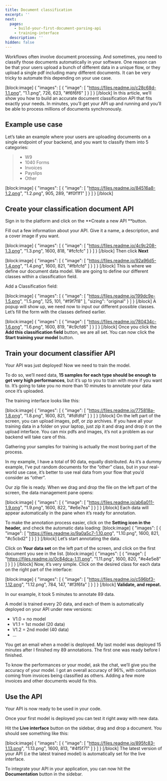 ```yaml
---
title: Document classification
excerpt: ''
next:
  pages:
    - build-your-first-document-parsing-api
    - training-interface
  description: ''
hidden: false
---
```

Workflows often involve document processing. And sometimes, you need to classify those documents automatically in your software. One reason can be that your users upload a bunch of different data in a unique flow, or they upload a single pdf including many different documents. It can be very tricky to automate this depending on your use case.


[block:image]
{
  "images": [
    {
      "image": [
        "https://files.readme.io/c28c68d-1.1.png",
        "1.1.png",
        726,
        623,
        "#f6f6f6"
      ]
    }
  ]
}
[/block]
In this article, we’ll show you how to build an accurate document classification API that fits exactly your needs. In minutes, you’ll get your API up and running and you’ll be able to process millions of documents synchronously.

 

## Example use case
 
Let’s take an example where your users are uploading documents on a single endpoint of your backend, and you want to classify them into 5 categories:

> * W9
> * 1040 Forms
> * Invoices
> * Payslips
> * Other


[block:image]
{
  "images": [
    {
      "image": [
        "https://files.readme.io/84516a8-1.2.png",
        "1.2.png",
        905,
        289,
        "#f0f1f1"
      ]
    }
  ]
}
[/block]



 

## Create your classification document API

Sign in to the platform and click on the **Create a new API **button.

Fill out a few information about your API. Give it a name, a description, and a cover image if you want.


[block:image]
{
  "images": [
    {
      "image": [
        "https://files.readme.io/4c9c208-1.3.png",
        "1.3.png",
        1600,
        818,
        "#fcfcfc"
      ]
    }
  ]
}
[/block]
Then click **Next**


[block:image]
{
  "images": [
    {
      "image": [
        "https://files.readme.io/92a96d5-1.4.png",
        "1.4.png",
        1600,
        821,
        "#fbfcfd"
      ]
    }
  ]
}
[/block]
This is where we define our document data model. We are going to define our different classes within a classification field.

Add a Classification field:


[block:image]
{
  "images": [
    {
      "image": [
        "https://files.readme.io/199dc9e-1.5.png",
        "1.5.png",
        125,
        101,
        "#f9f7f8"
      ],
      "sizing": "original"
    }
  ]
}
[/block]
A popup will show up, we need now to input our different possible classes. Let’s fill the form with the classes defined earlier.


[block:image]
{
  "images": [
    {
      "image": [
        "https://files.readme.io/780434c-1.6.png",
        "1.6.png",
        1600,
        819,
        "#c9cfd6"
      ]
    }
  ]
}
[/block]
Once you click the **Add this classification field** button, we are all set. You can now click the **Start training your model** button.

## Train your document classifier API

Your API was just deployed! Now we need to train the model.

To do so, we’ll need data, **15 samples for each type should be enough to get very high performances**, but it’s up to you to train with more if you want to. It’s going to take you no more than 10 minutes to annotate your data once it’s uploaded.
 

The training interface looks like this:


[block:image]
{
  "images": [
    {
      "image": [
        "https://files.readme.io/775818a-1.8.png",
        "1.8.png",
        1600,
        821,
        "#fdfdfd"
      ]
    }
  ]
}
[/block]
On the left part of the screen, you can upload images, pdf, or zip archives. If you have all your training data in a folder on your laptop, just zip it and drag and drop it on the upload interface. You can mix pdfs and images, it’s not a problem as our backend will take care of this.

Gathering your samples for training is actually the most boring part of the process.

In my example, I have a total of 90 data, equally distributed. As it’s a dummy example, I’ve put random documents for the “other” class, but in your real-world use case, it’s better to use real data from your flow that you’d consider as “other”.

Our zip file is ready. When we drag and drop the file on the left part of the screen, the data management pane opens:


[block:image]
{
  "images": [
    {
      "image": [
        "https://files.readme.io/ab6a011-1.9.png",
        "1.9.png",
        1600,
        822,
        "#e6e7ea"
      ]
    }
  ]
}
[/block]
Each data will appear automatically in the pane when it’s ready for annotation. 

To make the annotation process easier, click on the **Setting icon in the header,** and check the automatic data loading:
[block:image]
{
  "images": [
    {
      "image": [
        "https://files.readme.io/9a0a5c7-1.10.png",
        "1.10.png",
        1600,
        821,
        "#c5cbd2"
      ]
    }
  ]
}
[/block]
Let’s start annotating the data.

Click on **Your data set** on the left part of the screen, and click on the first document you see in the list.
[block:image]
{
  "images": [
    {
      "image": [
        "https://files.readme.io/0c84dca-1.11.png",
        "1.11.png",
        1600,
        820,
        "#e4e5e8"
      ]
    }
  ]
}
[/block]
Now, it’s very simple. Click on the desired class for each data on the right part of the interface:


[block:image]
{
  "images": [
    {
      "image": [
        "https://files.readme.io/c596bf3-1.12.png",
        "1.12.png",
        784,
        147,
        "#f3f6fa"
      ]
    }
  ]
}
[/block]
**Validate,  and repeat.**

In our example, it took 5 minutes to annotate 89 data.

A model is trained every 20 data, and each of them is automatically deployed on your API under new versions:

* V1.0 = no model
* V1.1 = 1st model (20 data)
* V1.2 = 2nd model (40 data)
* …
 

You get an email when a model is deployed. My last model was deployed 15 minutes after I finished my 89 annotations. The first one was ready before I finished.

To know the performances or your model, ask the chat, we’ll give you the accuracy of your model. I got an overall accuracy of 96%, with confusion coming from invoices being classified as others. Adding a few more invoices and other documents would fix this.

 

## Use the API

Your API is now ready to be used in your code.

Once your first model is deployed you can test it right away with new data.

Hit the **Live interface** button on the sidebar, drag and drop a document. You should see something like this:


[block:image]
{
  "images": [
    {
      "image": [
        "https://files.readme.io/895fc83-1.13.png",
        "1.13.png",
        1600,
        813,
        "#4f5f71"
      ]
    }
  ]
}
[/block]
The latest version of your API (i.e the latest trained model) is automatically set for the live interface. 

To integrate your API in your application, you can now hit the **Documentation** button in the sidebar.